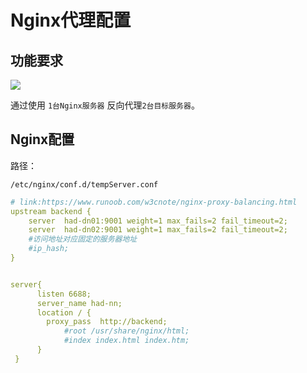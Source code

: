 # Nginx代理配置

## 功能要求

![](/images/nginx-conf.png)

通过使用 `1台Nginx服务器` 反向代理`2台目标服务器`。

## Nginx配置

路径：


```
/etc/nginx/conf.d/tempServer.conf
```

```yml
# link:https://www.runoob.com/w3cnote/nginx-proxy-balancing.html
upstream backend {
	server	had-dn01:9001 weight=1 max_fails=2 fail_timeout=2;
	server  had-dn02:9001 weight=1 max_fails=2 fail_timeout=2;
	#访问地址对应固定的服务器地址
	#ip_hash;
}


server{
      listen 6688;
      server_name had-nn;
      location / {
		proxy_pass	http://backend;
          	#root /usr/share/nginx/html;
          	#index index.html index.htm;
      }
 }
```

